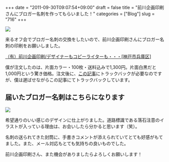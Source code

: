 +++
date = "2011-09-30T09:07:54+09:00"
draft = false
title = "前川企画印刷さんにブロガー名刺を作ってもらいました！"
categories = ["Blog"]
slug = "716"
+++

![](/images/2011/09/0716_1.jpg)

来るオフ会でブロガー名刺の交換をしたいので、前川企画印刷さんにブロガー名刺の印刷をお願いしました。

[（有）前川企画印刷/デザイナーもコピーライターも・・・[神戸市兵庫区]](http://www.kobe-maekawa.co.jp/)

僕が注文したのは、片面カラー・100枚・送料込みで1,300円。片面白黒だと1,000円という驚き価格。注文後に、[この記事](http://blog.goo.ne.jp/batacchi/e/f81808a384944befed668cab7a8c3993)にトラックバックが必要なのですが、僕は遅ばせながらこの記事にてトラックバックしています。

## 届いたブロガー名刺はこちらになります

![](/images/2011/09/0716_2.png)

希望通りのいい感じのデザインに仕上がりました。道路標識である落石注意のイラストが入っている理由は、お会いしたら分かると思います（笑）。

名刺の送られてきた封筒に、手書きコメントが添えられていてとても好感がもてました。また、メール対応もとても気持ちの良いものでした。

前川企画印刷さん、また機会がありましたらよろしくお願いします！
